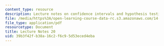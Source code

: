 ```yaml
---
content_type: resource
description: Lecture notes on confidence intervals and hypothesis testing.
file: /media/https%3A/open-learning-course-data-rc.s3.amazonaws.com/14-30-introduction-to-statistical-methods-in-economics-spring-2009/39b3f42fb38a16c2f6c95d53eced4eba_MIT14_30s09_lec20.pdf
file_type: application/pdf
resourcetype: Document
title: Lecture Notes 20
uid: 39b3f42f-b38a-16c2-f6c9-5d53eced4eba
---
```

